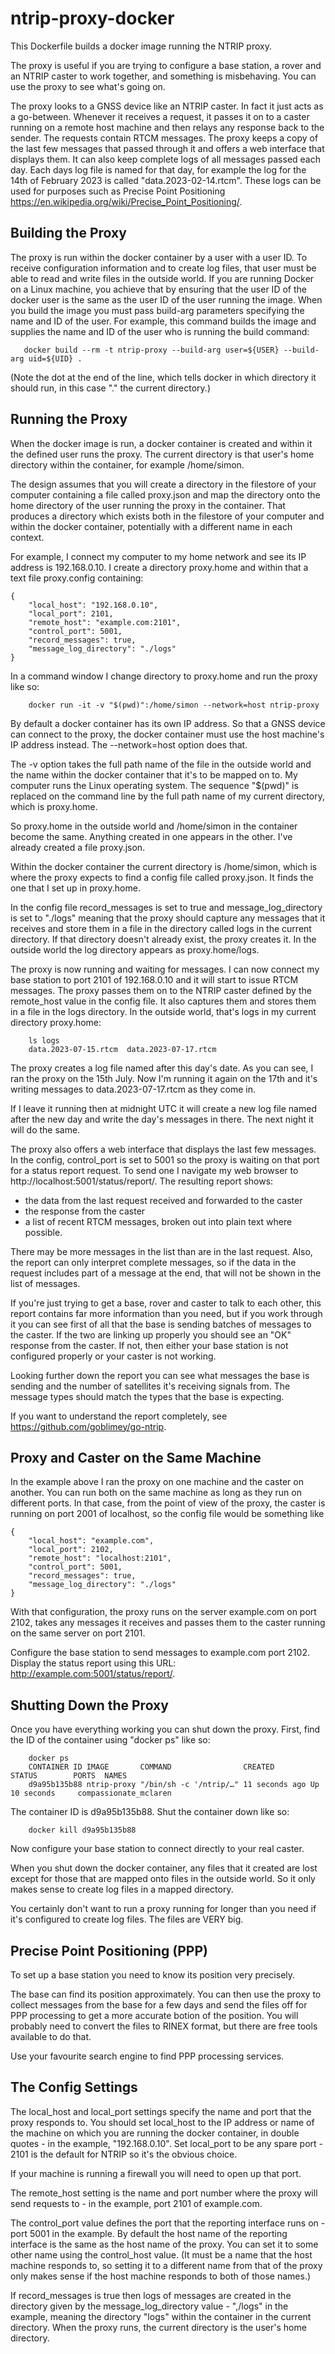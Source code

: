 # ntrip-proxy-docker

This Dockerfile builds a docker image running the NTRIP proxy.

The proxy is useful if you are trying to configure a base station, a rover
and an NTRIP caster to work together,
and something is misbehaving.
You can use the proxy to see what's going on.

The proxy looks to a GNSS device like an NTRIP caster.  In 
fact it just acts as a go-between.  Whenever it receives a request, it 
passes it on to a caster running on a remote host machine and then
relays any response back to the sender.  The requests contain RTCM
messages.  The proxy keeps a copy of the last few messages that 
passed through it and offers a web interface that displays them.  It
can also keep complete logs of all messages passed each day.  Each
days log file is named for that day, for example the log for the 
14th of February 2023 is called "data.2023-02-14.rtcm".  These logs
can be used for purposes such as Precise Point Positioning
https://en.wikipedia.org/wiki/Precise_Point_Positioning/.

## Building the Proxy

The proxy is run within the docker container by a user with a user
ID.  To receive configuration information and to create log files, 
that user must be able to read and write files in the outside world. 
If you are running Docker on a Linux machine, you achieve that by 
ensuring that the user ID of the docker user is the same as the user 
ID of the user running the image.  When you build the image you must 
pass build-arg parameters specifying the name and ID of the user.
For example, this command builds the image and supplies the name and 
ID of the user who is running the build command:

```
   docker build --rm -t ntrip-proxy --build-arg user=${USER} --build-arg uid=${UID} .
```

(Note the dot at the end of the line, which tells docker in which
directory it should run, in this case "." the current directory.)


## Running the Proxy

When the docker image is run, a docker container is created and within it the
defined user runs the proxy.  The current directory is that user's 
home directory within the container, for example /home/simon.

The design assumes that you will create a 
directory in the filestore of your computer
containing a file called proxy.json and map the directory onto the 
home directory of the user running the proxy in the container.
That produces a directory which exists both in the filestore
of your computer and within the docker container,
potentially with a different name in each context.

For example,
I connect my computer to my home network
and see its IP address is 192.168.0.10.
I create a directory proxy.home
and within that a text file proxy.config containing:

```
{
    "local_host": "192.168.0.10",
    "local_port": 2101,
    "remote_host": "example.com:2101",
    "control_port": 5001,
    "record_messages": true,
    "message_log_directory": "./logs"
}
```

In a command window I change directory to proxy.home and run the
proxy like so:

```
    docker run -it -v "$(pwd)":/home/simon --network=host ntrip-proxy
```

By default a docker container has its own IP address.
So that a GNSS device can connect to the
proxy, the docker container must use the host machine's IP address instead.
The --network=host option does that.

The -v option takes the
full path name of the file in the outside world
and the name within the docker container that it's to be mapped on to.
My computer runs the Linux operating system.
The sequence "$(pwd)" is replaced on the command
line by the full path name of my current directory, which is proxy.home.

So proxy.home in the outside world and /home/simon in the container
become the same.
Anything created in one appears in the other.
I've already created a file proxy.json.

Within the docker container
the current directory is /home/simon,
which is where
the proxy expects to find a config file called proxy.json.
It finds the one that I set up in proxy.home.

In the config file record_messages
is set to true
and message_log_directory is set to "./logs"
meaning that the proxy should capture any messages that it receives
and store them in a file in 
the directory called logs in the current directory.
If that directory doesn't already exist,
the proxy creates it.
In the outside world the log directory appears as
proxy.home/logs.

The proxy is now running
and waiting for messages.
I can now connect my base station to port 2101 of 192.168.0.10
and it will start to issue RTCM messages.
The proxy passes them on to the NTRIP caster defined by the remote_host
value in the config file.
It also captures them and stores them in a file in the logs directory.
In the outside world, that's logs in my current directory proxy.home:

```
    ls logs
    data.2023-07-15.rtcm  data.2023-07-17.rtcm
```

The proxy creates a log file named after this day's date.
As you can see,
I ran the proxy on the 15th July.  Now I'm running it again on the 17th
and it's writing messages to data.2023-07-17.rtcm as they come in.

If I leave it running
then at midnight UTC
it will create a new log file named after the new day
and write the day's messages in there.  The next night it will do the same.

The proxy also offers a web interface that displays the last few messages.
In the config, control_port is set to 5001
so the proxy is waiting on that port for a status report request.
To send one I navigate my web browser to http://localhost:5001/status/report/.
The resulting report shows:

* the data from the last request received and forwarded to the caster
* the response from the caster
* a list of recent RTCM messages, broken out into plain text where possible.

There may be more messages in the list than are in the last request. Also, the report can only interpret complete messages, so if the data in the request includes part of a message at the end, that will not be shown in the list of messages.

If you're just trying to get a base, rover and caster
to talk to each other,
this report contains far more information than you need,
but if you work through it
you can see first of all
that the base is sending batches of messages
to the caster.
If the two are linking up properly you should see an "OK" response from the caster.
If not, then either your base station is not configured properly
or your caster is not working.

Looking further down the report you can see
what messages the base is sending and
the number of satellites it's receiving signals from.
The message types should match the types that the base is expecting.

If you want to understand the report completely, see https://github.com/goblimey/go-ntrip.


## Proxy and Caster on the Same Machine
In the example above I ran the proxy
on one machine and the caster on another.
You can run both on the same machine
as long as they run on different ports.
In that case, from the point of view
of the proxy,
the caster is running on port 2001 of localhost,
so the config file would be something like

```
{
    "local_host": "example.com",
    "local_port": 2102,
    "remote_host": "localhost:2101",
    "control_port": 5001,
    "record_messages": true,
    "message_log_directory": "./logs"
}
```

With that configuration,
the proxy runs on the server example.com on port 2102,
takes any messages it receives
and passes them to the caster running on the same server on port 2101.

Configure the base station to send messages to example.com port 2102.
Display the status report
using this URL: http://example.com:5001/status/report/.

## Shutting Down the Proxy

Once you have everything working
you can shut down the proxy.
First, find the ID of the container using "docker ps" like so:

```
    docker ps
    CONTAINER ID IMAGE       COMMAND                CREATED        STATUS        PORTS  NAMES
    d9a95b135b88 ntrip-proxy "/bin/sh -c '/ntrip/…" 11 seconds ago Up 10 seconds     compassionate_mclaren
```

The container ID is d9a95b135b88.  Shut the container down like so:

```
    docker kill d9a95b135b88
```

Now configure your base station
to connect directly to your real caster.

When you shut down the docker container, any files that it created are lost except for those that are mapped onto files in the outside world.
So it only makes sense to create log files in a mapped directory.

You certainly don't want to run a proxy running
for longer than you need
if it's configured to create log files.
The files are VERY big.


## Precise Point Positioning (PPP)

To set up a base station
you need to know its position
very precisely. 

The base can find its position approximately.
You can then use the proxy to collect messages from the base
for a few days and send the files off for PPP processing 
to get a more accurate botion of the position.
You will probably need to convert the files to RINEX
format, but there are free tools available to do that.

Use your favourite search engine to find PPP processing services.

## The Config Settings

The local_host and local_port settings specify the name and port that the proxy responds to.
You should set local_host to the IP address or name of the
machine on which you are running the docker container, in double quotes - 
in the example, "192.168.0.10".
Set local_port to be any spare port -
2101 is the default for NTRIP
so it's the obvious choice.

If your machine is running a firewall
you will need to open up that port.

The remote_host setting is the 
name and port number where the proxy will send requests to - in the 
example, port 2101 of example.com.

The control_port value defines the port
that the reporting interface runs on - 
port 5001 in the example.
By default the host name of the 
reporting interface is the same as the
host name of the proxy.
You can set it to some other name using the control_host value. 
(It must be a name that the host machine
responds to,
so setting it to a different name
from that of the proxy
only makes sense if the
host machine responds to both 
of those names.)

If record_messages is true then logs of
messages are created in the directory 
given by the
message_log_directory value - ",/logs"
in the example,
meaning the directory "logs" within the container in the current
directory.
When the proxy runs, the current directory is the user's home directory.



